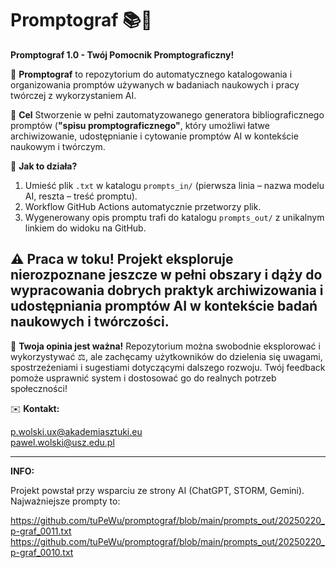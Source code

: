 # Promptograf 📚🚀
**Promptograf 1.0 - Twój Pomocnik Promptograficzny!**

📖 **Promptograf** to repozytorium do automatycznego katalogowania i organizowania promptów używanych w badaniach naukowych i pracy twórczej z wykorzystaniem AI.

🎯 **Cel**
Stworzenie w pełni zautomatyzowanego generatora bibliograficznego promptów (**"spisu promptograficznego"**, który umożliwi łatwe archiwizowanie, udostępnianie i cytowanie promptów AI w kontekście naukowym i twórczym.

📌 **Jak to działa?**

1. Umieść plik `.txt` w katalogu `prompts_in/` (pierwsza linia – nazwa modelu AI, reszta – treść promptu).
2. Workflow GitHub Actions automatycznie przetworzy plik.
3. Wygenerowany opis promptu trafi do katalogu `prompts_out/` z unikalnym linkiem do widoku na GitHub.

⚠️ **Praca w toku!**
Projekt eksploruje nierozpoznane jeszcze w pełni obszary i dąży do wypracowania dobrych praktyk archiwizowania i udostępniania promptów AI w kontekście badań naukowych i twórczości.
---

📢 **Twoja opinia jest ważna!**
Repozytorium można swobodnie eksplorować i wykorzystywać ⚖️, ale zachęcamy użytkowników do dzielenia się uwagami, spostrzeżeniami i sugestiami dotyczącymi dalszego rozwoju. Twój feedback pomoże usprawnić system i dostosować go do realnych potrzeb społeczności!

✉️ **Kontakt:**

p.wolski.ux@akademiasztuki.eu  
pawel.wolski@usz.edu.pl

---
**INFO:** 

Projekt powstał przy wsparciu ze strony  AI (ChatGPT, STORM, Gemini). Najważniejsze prompty to:

https://github.com/tuPeWu/promptograf/blob/main/prompts_out/20250220_p-graf_0011.txt
https://github.com/tuPeWu/promptograf/blob/main/prompts_out/20250220_p-graf_0010.txt

